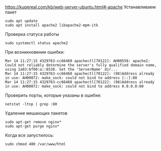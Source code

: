 https://kupereal.com/kb/web-server-ubuntu.html#-apache
Устанавливаем пакет
```
sudo apt update
sudo apt install apache2 libapache2-mpm-itk
```

Проверка статуса работы
```
sudo systemctl status apache2
```

При возникновении ошибки: 

```
Mar 14 11:27:15 4329763-cc66460 apachectl[70122]: AH00558: apache2: Could not reliably determine the server's fully qualified domain name, using 2a03:6f00:a::8538. Set the 'ServerName' dir...
Mar 14 11:27:15 4329763-cc66460 apachectl[70122]: (98)Address already in use: AH00072: make_sock: could not bind to address [::]:80
Mar 14 11:27:15 4329763-cc66460 apachectl[70122]: (98)Address already in use: AH00072: make_sock: could not bind to address 0.0.0.0:80

```

Проверить порты, которые указаны в ошибке:
```
netstat -ltnp | grep :80
```

Удаление мешающих пакетов
```
sudo apt-get remove nginx*
sudo apt-get purge nginx*

```

Когда все запустилось:
```
sudo chmod 400 /var/www/html
```

